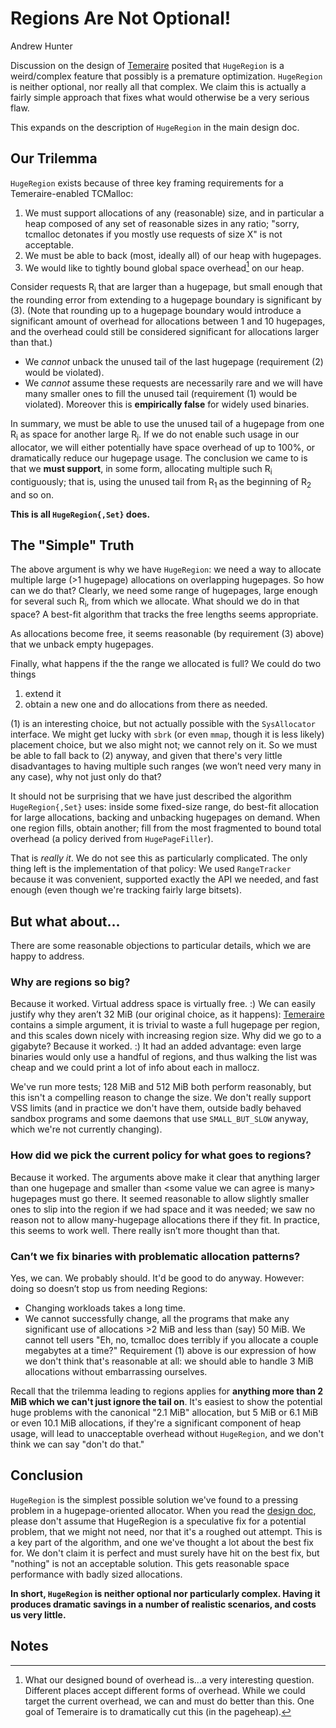 # Regions Are Not Optional!

Andrew Hunter

Discussion on the design of [Temeraire](temeraire.md) posited that `HugeRegion`
is a weird/complex feature that possibly is a premature optimization.
`HugeRegion` is neither optional, nor really all that complex. We claim this is
actually a fairly simple approach that fixes what would otherwise be a very
serious flaw.

This expands on the description of `HugeRegion` in the main design doc.

## Our Trilemma

`HugeRegion` exists because of three key framing requirements for a
Temeraire-enabled TCMalloc:

1.  We must support allocations of any (reasonable) size, and in particular a
    heap composed of any set of reasonable sizes in any ratio; "sorry, tcmalloc
    detonates if you mostly use requests of size X" is not acceptable.
1.  We must be able to back (most, ideally all) of our heap with hugepages.
1.  We would like to tightly bound global space overhead[^1] on our heap.

Consider requests R<sub>i</sub> that are larger than a hugepage, but small
enough that the rounding error from extending to a hugepage boundary is
significant by (3). (Note that rounding up to a hugepage boundary would
introduce a significant amount of overhead for allocations between 1 and 10
hugepages, and the overhead could still be considered significant for
allocations larger than that.)

*   We _cannot_ unback the unused tail of the last hugepage (requirement (2)
    would be violated).
*   We _cannot_ assume these requests are necessarily rare and we will have many
    smaller ones to fill the unused tail (requirement (1) would be violated).
    Moreover this is **empirically false** for widely used
    binaries.

In summary, we must be able to use the unused tail of a hugepage from one
R<sub>i</sub> as space for another large R<sub>j</sub>. If we do not enable such
usage in our allocator, we will either potentially have space overhead of up to
100%, or dramatically reduce our hugepage usage. The conclusion we came to is
that we **must support**, in some form, allocating multiple such R<sub>i</sub>
contiguously; that is, using the unused tail from R<sub>1 </sub>as the beginning
of R<sub>2</sub> and so on.

**This is all `HugeRegion{,Set}` does.**

## The "Simple" Truth

The above argument is why we have `HugeRegion`: we need a way to allocate
multiple large (>1 hugepage) allocations on overlapping hugepages. So how can we
do that? Clearly, we need some range of hugepages, large enough for several such
R<sub>i</sub>, from which we allocate. What should we do in that space? A
best-fit algorithm that tracks the free lengths seems appropriate.

As allocations become free, it seems reasonable (by requirement (3) above) that
we unback empty hugepages.

Finally, what happens if the the range we allocated is full? We could do two
things

1.  extend it
1.  obtain a new one and do allocations from there as needed.

(1) is an interesting choice, but not actually possible with the `SysAllocator`
interface. We might get lucky with `sbrk` (or even `mmap`, though it is less
likely) placement choice, but we also might not; we cannot rely on it. So we
must be able to fall back to (2) anyway, and given that there's very little
disadvantages to having multiple such ranges (we won’t need very many in any
case), why not just only do that?

It should not be surprising that we have just described the algorithm
`HugeRegion{,Set}` uses: inside some fixed-size range, do best-fit allocation
for large allocations, backing and unbacking hugepages on demand. When one
region fills, obtain another; fill from the most fragmented to bound total
overhead (a policy derived from `HugePageFiller`).

That is _really it_. We do not see this as particularly complicated. The only
thing left is the implementation of that policy: We used `RangeTracker` because
it was convenient, supported exactly the API we needed, and fast enough (even
though we're tracking fairly large bitsets).

## But what about...

There are some reasonable objections to particular details, which we are happy
to address.

### Why are regions so big?

Because it worked. Virtual address space is virtually free. :) We can easily
justify why they aren’t 32 MiB (our original choice, as it happens):
[Temeraire](temeraire.md) contains a simple argument, it is trivial to waste a
full hugepage per region, and this scales down nicely with increasing region
size. Why did we go to a gigabyte? Because it worked. :) It had an added
advantage: even large binaries would only use a handful of regions, and thus
walking the list was cheap and we could print a lot of info about each in
mallocz.

We've run more tests; 128 MiB and 512 MiB both perform reasonably, but this
isn't a compelling reason to change the size. We don't really support VSS limits
(and in practice we don't have them, outside badly behaved sandbox programs and
some daemons that use `SMALL_BUT_SLOW` anyway, which we're not currently
changing).

### How did we pick the current policy for what goes to regions?

Because it worked. The arguments above make it clear that anything larger than
one hugepage and smaller than &lt;some value we can agree is many&gt; hugepages
must go there. It seemed reasonable to allow slightly smaller ones to slip into
the region if we had space and it was needed; we saw no reason not to allow
many-hugepage allocations there if they fit. In practice, this seems to work
well. There really isn’t more thought than that.

### Can’t we fix binaries with problematic allocation patterns?

Yes, we can. We probably should. It'd be good to do anyway. However: doing so
doesn’t stop us from needing Regions:

*   Changing workloads takes a long time.
*   We cannot successfully change, all the programs that make any significant
    use of allocations &gt;2 MiB and less than (say) 50 MiB. We cannot tell
    users "Eh, no, tcmalloc does terribly if you allocate a couple megabytes at
    a time?" Requirement (1) above is our expression of how we don't think
    that's reasonable at all: we should able to handle 3 MiB allocations without
    embarrassing ourselves.

Recall that the trilemma leading to regions applies for **anything more than 2
MiB which we can't just ignore the tail on**. It's easiest to show the potential
huge problems with the canonical "2.1 MiB" allocation, but 5 MiB or 6.1 MiB or
even 10.1 MiB allocations, if they're a significant component of heap usage,
will lead to unacceptable overhead without `HugeRegion`, and we don't think we
can say "don't do that."

## Conclusion

`HugeRegion` is the simplest possible solution we've found to a pressing problem
in a hugepage-oriented allocator. When you read the [design doc](temeraire.md),
please don't assume that HugeRegion is a speculative fix for a potential
problem, that we might not need, nor that it's a roughed out attempt. This is a
key part of the algorithm, and one we've thought a lot about the best fix for.
We don't claim it is perfect and must surely have hit on the best fix, but
"nothing" is not an acceptable solution. This gets reasonable space performance
with badly sized allocations.

**In short, `HugeRegion` is neither optional nor particularly complex. Having it
produces dramatic savings in a number of realistic scenarios, and costs us very
little.**

## Notes

[^1]: What our designed bound of overhead is...a very interesting question.
    Different places accept different forms of overhead. While we could target
    the current overhead, we can and must do better than this. One goal of
    Temeraire is to dramatically cut this (in the pageheap).
